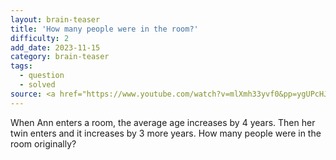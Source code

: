 ```yaml
---
layout: brain-teaser
title: 'How many people were in the room?'
difficulty: 2
add_date: 2023-11-15
category: brain-teaser
tags:
  - question
  - solved
source: <a href="https://www.youtube.com/watch?v=mlXmh33yvf0&pp=ygUPcHJlc2ggdGFsd2Fsa2Fy">MindYourDecisions</a>
---
```


When Ann enters a room, the average age increases by 4 years. Then her twin enters and it increases by 3 more years. How many people were in the room originally?
